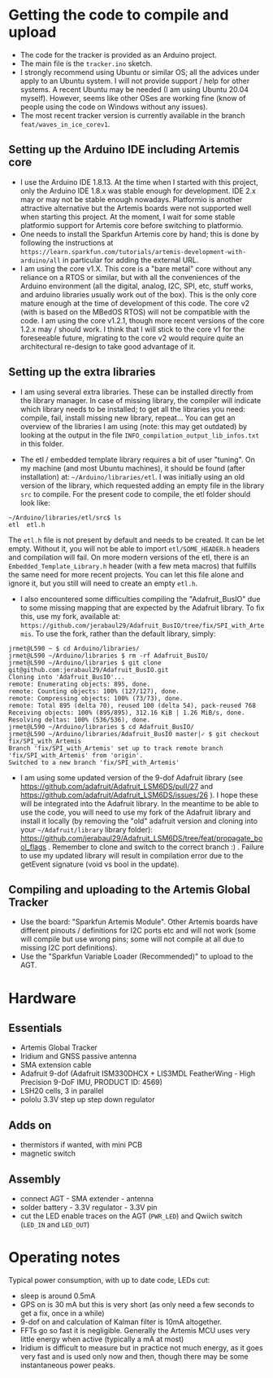 # Getting the code to compile and upload

- The code for the tracker is provided as an Arduino project.
- The main file is the ```tracker.ino``` sketch.
- I strongly recommend using Ubuntu or similar OS; all the advices under apply to an Ubuntu system. I will not provide support / help for other systems. A recent Ubuntu may be needed (I am using Ubuntu 20.04 myself). However, seems like other OSes are working fine (know of people using the code on Windows without any issues).
- The most recent tracker version is currently available in the branch ```feat/waves_in_ice_corev1```.

## Setting up the Arduino IDE including Artemis core

- I use the Arduino IDE 1.8.13. At the time when I started with this project, only the Arduino IDE 1.8.x was stable enough for development. IDE 2.x may or may not be stable enough nowadays. Platformio is another attractive alternative but the Artemis boards were not supported well when starting this project. At the moment, I wait for some stable platformio support for Artemis core before switching to platformio.
- One needs to install the Sparkfun Artemis core by hand; this is done by following the instructions at ```https://learn.sparkfun.com/tutorials/artemis-development-with-arduino/all``` in particular for adding the external URL.
- I am using the core v1.X. This core is a "bare metal" core without any reliance on a RTOS or similar, but with all the conveniences of the Arduino environment (all the digital, analog, I2C, SPI, etc, stuff works, and arduino libraries usually work out of the box). This is the only core mature enough at the time of development of this code. The core v2 (with is based on the MBedOS RTOS) will not be compatible with the code. I am using the core v1.2.1, though more recent versions of the core 1.2.x may / should work. I think that I will stick to the core v1 for the foreseeable future, migrating to the core v2 would require quite an architectural re-design to take good advantage of it.

## Setting up the extra libraries

- I am using several extra libraries. These can be installed directly from the library manager. In case of missing library, the compiler will indicate which library needs to be installed; to get all the libraries you need: compile, fail, install missing new library, repeat... You can get an overview of the libraries I am using (note: this may get outdated) by looking at the output in the file ```INFO_compilation_output_lib_infos.txt``` in this folder.

- The etl / embedded template library requires a bit of user "tuning". On my machine (and most Ubuntu machines), it should be found (after installation) at: ```~/Arduino/libraries/etl```. I was initially using an old version of the library, which requested adding an empty file in the library ```src``` to compile. For the present code to compile, the etl folder should look like:

```
~/Arduino/libraries/etl/src$ ls
etl  etl.h
```

The ```etl.h``` file is not present by default and needs to be created. It can be let empty. Without it, you will not be able to import ```etl/SOME_HEADER.h``` headers and compilation will fail. On more modern versions of the etl, there is an ```Embedded_Template_Library.h``` header (with a few meta macros) that fulfills the same need for more recent projects. You can let this file alone and ignore it, but you still will need to create an empty ```etl.h```.

- I also encountered some difficulties compiling the "Adafruit_BusIO" due to some missing mapping that are expected by the Adafruit library. To fix this, use my fork, available at: ```https://github.com/jerabaul29/Adafruit_BusIO/tree/fix/SPI_with_Artemis```. To use the fork, rather than the default library, simply:

```
jrmet@L590 ~ $ cd Arduino/libraries/
jrmet@L590 ~/Arduino/libraries $ rm -rf Adafruit_BusIO/
jrmet@L590 ~/Arduino/libraries $ git clone git@github.com:jerabaul29/Adafruit_BusIO.git
Cloning into 'Adafruit_BusIO'...
remote: Enumerating objects: 895, done.
remote: Counting objects: 100% (127/127), done.
remote: Compressing objects: 100% (73/73), done.
remote: Total 895 (delta 70), reused 100 (delta 54), pack-reused 768
Receiving objects: 100% (895/895), 312.16 KiB | 1.26 MiB/s, done.
Resolving deltas: 100% (536/536), done.
jrmet@L590 ~/Arduino/libraries $ cd Adafruit_BusIO/
jrmet@L590 ~/Arduino/libraries/Adafruit_BusIO master|✓ $ git checkout fix/SPI_with_Artemis
Branch 'fix/SPI_with_Artemis' set up to track remote branch 'fix/SPI_with_Artemis' from 'origin'.
Switched to a new branch 'fix/SPI_with_Artemis'
```

- I am using some updated version of the 9-dof Adafruit library (see https://github.com/adafruit/Adafruit_LSM6DS/pull/27 and https://github.com/adafruit/Adafruit_LSM6DS/issues/26 ). I hope these will be integrated into the Adafruit library. In the meantime to be able to use the code, you will need to use my fork of the Adafruit library and install it locally (by removing the "old" adafruit version and cloning into your ```~/Adafruit/library``` library folder): https://github.com/jerabaul29/Adafruit_LSM6DS/tree/feat/propagate_bool_flags . Remember to clone and switch to the correct branch :) . Failure to use my updated library will result in compilation error due to the getEvent signature (void vs bool in the update).

## Compiling and uploading to the Artemis Global Tracker

- Use the board: "Sparkfun Artemis Module". Other Artemis boards have different pinouts / definitions for I2C ports etc and will not work (some will compile but use wrong pins; some will not compile at all due to missing I2C port definitions).
- Use the "Sparkfun Variable Loader (Recommended)" to upload to the AGT.

# Hardware

## Essentials

- Artemis Global Tracker
- Iridium and GNSS passive antenna
- SMA extension cable
- Adafruit 9-dof (Adafruit ISM330DHCX + LIS3MDL FeatherWing - High Precision 9-DoF IMU, PRODUCT ID: 4569)
- LSH20 cells, 3 in parallel
- pololu 3.3V step up step down regulator

## Adds on

- thermistors if wanted, with mini PCB
- magnetic switch

## Assembly

- connect AGT - SMA extender - antenna
- solder battery - 3.3V regulator - 3.3V pin
- cut the LED enable traces on the AGT (```PWR_LED```) and Qwiich switch (```LED_IN``` and ```LED_OUT```)

# Operating notes

Typical power consumption, with up to date code, LEDs cut:

- sleep is around 0.5mA
- GPS on is 30 mA but this is very short (as only need a few seconds to get a fix, once in a while)
- 9-dof on and calculation of Kalman filter is 10mA altogether.
- FFTs go so fast it is negligible. Generally the Artemis MCU uses very little energy when active (typically a mA at most)
- Iridium is difficult to measure but in practice not much energy, as it goes very fast and is used only now and then, though there may be some instantaneous power peaks.
